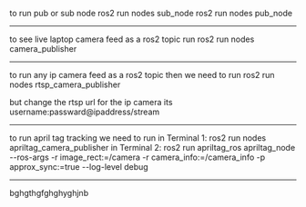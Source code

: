 to run pub or sub node 
ros2 run nodes sub_node
ros2 run nodes pub_node
_________________________________________________________________

to see live laptop camera feed as a ros2 topic  run
ros2 run nodes camera_publisher
_________________________________________________________________

to run any ip camera feed as a ros2 topic then we need to run 
ros2 run nodes rtsp_camera_publisher

but change the rtsp url for the ip camera its 
username:passward@ipaddress/stream
_________________________________________________________________

to run april tag tracking we need to run 
in Terminal 1: ros2 run nodes apriltag_camera_publisher
in Terminal 2: ros2 run apriltag_ros apriltag_node --ros-args -r image_rect:=/camera -r camera_info:=/camera_info -p approx_sync:=true --log-level debug


__________________________________________________________________________
bghgthgfghghyghjnb